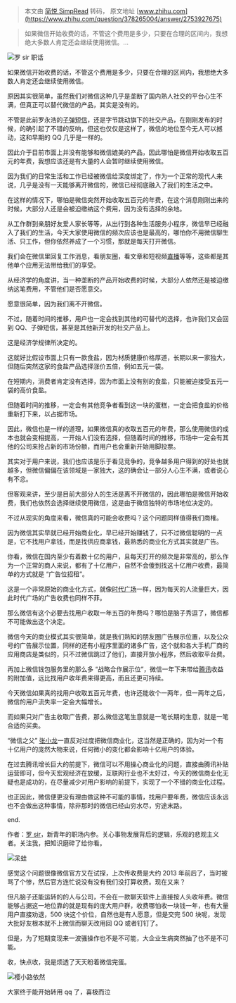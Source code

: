 > 本文由 [简悦 SimpRead](http://ksria.com/simpread/) 转码， 原文地址 [www.zhihu.com](https://www.zhihu.com/question/378265004/answer/2753927675)

> 如果微信开始收费的话，不管这个费用是多少，只要在合理的区间内，我想绝大多数人肯定还会继续使用微信。…

![](https://pic1.zhimg.com/v2-feb1daf754267a1fb21b347ee17f4cbb_l.jpg?source=1940ef5c)罗 sir 职话

如果微信开始收费的话，不管这个费用是多少，只要在合理的区间内，我想绝大多数人肯定还会继续使用微信。

原因其实很简单，虽然我们对微信这种几乎是垄断了国内熟人社交的平台心生不满，但真正可以替代微信的产品，其实是没有的。

不管是此前罗永浩的[子弹短信](https://www.zhihu.com/search?q=%E5%AD%90%E5%BC%B9%E7%9F%AD%E4%BF%A1&search_source=Entity&hybrid_search_source=Entity&hybrid_search_extra=%7B%22sourceType%22%3A%22answer%22%2C%22sourceId%22%3A2753927675%7D)，还是字节跳动旗下的社交产品，在刚刚发布的时候，的确引起了不错的反响，但这也仅仅是这样了，微信的地位至今无人可以撼动，这和早期的 QQ 几乎是一样的。

因此介于目前市面上并没有能够和微信媲美的产品，因此哪怕是微信开始收取五百元的年费，我想应该还是有大量的人会暂时继续使用微信。

因为我们的日常生活和工作已经被微信给深度绑定了，作为一个正常的现代人来说，几乎是没有一天能够离开微信的，微信已经彻底融入了我们的生活之中。

在这样的情况下，哪怕是微信突然开始收取五百元的年费，在这个消息刚刚出来的时候，大部分人还是会被迫缴纳这个费用，因为没有选择的余地。

从工作群到亲朋好友爱人家长等等，从出行到各种生活服务小程序，微信早已经融入了我们的生活，今天大家使用微信的频次应该也是最高的，哪怕你不用微信聊生活、只工作，但你依然养成了一个习惯，那就是每天打开微信。

我们会在微信里回复工作消息，看朋友圈，看文章和短视频[直播](https://www.zhihu.com/search?q=%E7%9B%B4%E6%92%AD&search_source=Entity&hybrid_search_source=Entity&hybrid_search_extra=%7B%22sourceType%22%3A%22answer%22%2C%22sourceId%22%3A2753927675%7D)等等，这些都是其他单个应用无法带给我们的享受。

从经济学的角度讲，当一种垄断的产品开始收费的时候，大部分人依然还是被迫缴纳这笔费用，不管他们是否愿意交。

愿意很简单，因为我们离不开微信。

不过，随着时间的推移，用户也一定会找到其他的可替代的选择，也许我们又会回到 QQ、子弹短信，甚至是其他新开发的社交产品上。

这是经济学规律所决定的。

这就好比假设市面上只有一款食盐，因为材质健康价格厚道，长期以来一家独大，但随后突然这家的食盐产品选择涨价五倍，例如五元一袋。

在短期内，消费者肯定没有选择，因为市面上没有别的食盐，只能被迫接受五元一袋的高价食盐。

但随着时间的推移，一定会有其他竞争者看到这一块的蛋糕，一定会把食盐的价格重新打下来，以占据市场。

因此，微信也是一样的道理，如果微信真的收取五百元的年费，那么使用微信的成本也就会变相提高，一开始人们没有选择，但随着时间的推移，市场中一定会有其他的公司来抢占新的市场份额，而用户也会重新开始用脚投票。

其实对于用户来说，我们也应该是乐于看见竞争的，竞争越多用户得到的好处也就越多，但微信偏偏在该领域是一家独大，这的确会让一部分人心生不满，或者说心有不忿。

但客观来讲，至少是目前大部分人的生活是离不开微信的，因此哪怕是微信开始收费，我们也依然会选择继续使用微信，这是由于微信独特的市场地位决定的。

不过从现实的角度来看，微信真的可能会收费吗？这个问题同样值得我们商榷。

因为微信其实早就已经开始商业化，早已经开始赚钱了，只不过微信聪明的一点是，它不找用户拿钱，而是找供应商拿钱，最熟悉的商业化方式其实就是广告。

你看，微信在国内至少有着数十亿的用户，且每天打开的频次是非常高的，那么作为一个正常的商人来说，都有了十亿用户，自然不会傻到找这十亿用户收费，最简单的方式就是 “广告位招租”。

这是一个非常原始的商业化方式，就像[时代广场](https://www.zhihu.com/search?q=%E6%97%B6%E4%BB%A3%E5%B9%BF%E5%9C%BA&search_source=Entity&hybrid_search_source=Entity&hybrid_search_extra=%7B%22sourceType%22%3A%22answer%22%2C%22sourceId%22%3A2753927675%7D)一样，因为每天的人流量巨大，因此时代广场的广告收费也同样不菲。

那么微信有这个必要去找用户收取一年五百的年费吗？哪怕是脑子秀逗了，微信都不可能做出这个决定。

微信今天的商业模式其实很简单，就是我们熟知的朋友圈广告展示位置，以及公众号的广告展示位置，同样的还有小程序里面的诸多广告，这个就和各大手机厂商的应用商店是类似的，只不过微信跳过了他们，直接开放小程序，然后收取平台费。

再加上微信钱包服务里的那么多 “战略合作展示位”，微信一年下来带给[腾讯](https://www.zhihu.com/search?q=%E8%85%BE%E8%AE%AF&search_source=Entity&hybrid_search_source=Entity&hybrid_search_extra=%7B%22sourceType%22%3A%22answer%22%2C%22sourceId%22%3A2753927675%7D)收益的附加值，远比找用户收年费来得更高，而且还更可持续。

今天微信如果真的找用户收取五百元年费，也许还能收个一两年，但一两年之后，微信的用户流失率一定会大幅增长。

而如果只对广告主收取广告费，那么微信这笔生意就是一笔长期的生意，就是一笔合适的买卖。

“微信之父” [张小龙](https://www.zhihu.com/search?q=%E5%BC%A0%E5%B0%8F%E9%BE%99&search_source=Entity&hybrid_search_source=Entity&hybrid_search_extra=%7B%22sourceType%22%3A%22answer%22%2C%22sourceId%22%3A2753927675%7D)一直反对过度把微信商业化，这当然是正确的，因为对一个有十亿用户的庞然大物来说，任何微小的变化都会影响十亿用户的体验。

在过去腾讯增长巨大的前提下，微信可以不用操心商业化的问题，直接由腾讯补贴运营即可，但今天宏观经济在放缓，互联网行业也不太好过，今天的微信商业化无疑也是成功的，在尽量减少对用户影响的前提下，实现了一个不错的商业化过程。

也正因此，微信便更没有理由做这种不可能的事情，找用户要年费，微信应该永远也不会做出这种事情，除非那时的微信已经山穷水尽，穷途末路。

end.

作者：[罗 sir](https://www.zhihu.com/search?q=%E7%BD%97sir&search_source=Entity&hybrid_search_source=Entity&hybrid_search_extra=%7B%22sourceType%22%3A%22answer%22%2C%22sourceId%22%3A2753927675%7D)，新青年的职场内参。关心事物发展背后的逻辑，乐观的悲观主义者。关注我，把知识磨碎了给你看。

![](https://pic1.zhimg.com/v2-3ecceb564d6b5ee42a04b2ddcea2198d_l.jpg?source=1940ef5c)呆蛙

感觉这个问题很像微信官方又在试探，上次传收费是大约 2013 年前后了，当时被骂了个惨，然后官方连忙说没有没有我们没打算收费。现在又来？

但凡脑子还能运转的的人与公司，不会在一款聊天软件上直接按人头收年费。微信能够占据这一地位靠的就是现有的庞大用户群，收费哪怕收一块钱一年，也有大量用户直接劝退，500 块这个价位，自然也是有人愿意，但是交完 500 块呢，发现大批好友根本就不上微信而聊天改用回 QQ 或者钉钉了。

但是，为了短期变现来一波骚操作也不是不可能，大企业生病突然抽了也不是不可能。

收，快点收，我是烦透了天天盼着微信完蛋。

![](https://pic1.zhimg.com/v2-da133714f444a23342a719241c9967b7_l.jpg?source=1940ef5c)樱小路依然

大家终于能开始转用 qq 了，喜极而泣